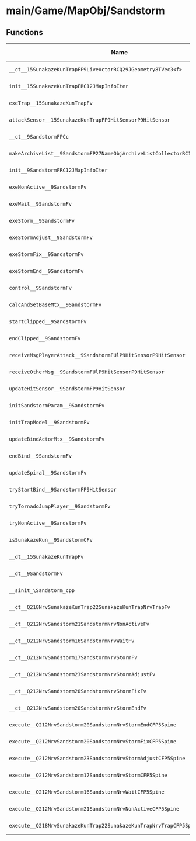 # main/Game/MapObj/Sandstorm

## Functions

| Name | Address | Match % |
|------|---------|---------|
| `__ct__15SunakazeKunTrapFP9LiveActorRCQ29JGeometry8TVec3<f>` | `0x8021F714` | :x: (0.0%) |
| `init__15SunakazeKunTrapFRC12JMapInfoIter` | `0x8021F798` | :x: (0.0%) |
| `exeTrap__15SunakazeKunTrapFv` | `0x8021F880` | :x: (0.0%) |
| `attackSensor__15SunakazeKunTrapFP9HitSensorP9HitSensor` | `0x8021F9C4` | :x: (0.0%) |
| `__ct__9SandstormFPCc` | `0x8021FA14` | :x: (0.0%) |
| `makeArchiveList__9SandstormFP27NameObjArchiveListCollectorRC12JMapInfoIter` | `0x8021FAC4` | :x: (0.0%) |
| `init__9SandstormFRC12JMapInfoIter` | `0x8021FB1C` | :x: (0.0%) |
| `exeNonActive__9SandstormFv` | `0x8021FDA0` | :x: (0.0%) |
| `exeWait__9SandstormFv` | `0x8021FE24` | :x: (0.0%) |
| `exeStorm__9SandstormFv` | `0x8021FE80` | :x: (0.0%) |
| `exeStormAdjust__9SandstormFv` | `0x8021FF2C` | :x: (0.0%) |
| `exeStormFix__9SandstormFv` | `0x8021FFAC` | :x: (0.0%) |
| `exeStormEnd__9SandstormFv` | `0x80220068` | :x: (0.0%) |
| `control__9SandstormFv` | `0x80220130` | :x: (0.0%) |
| `calcAndSetBaseMtx__9SandstormFv` | `0x802201E8` | :x: (0.0%) |
| `startClipped__9SandstormFv` | `0x80220244` | :x: (0.0%) |
| `endClipped__9SandstormFv` | `0x802202C0` | :x: (0.0%) |
| `receiveMsgPlayerAttack__9SandstormFUlP9HitSensorP9HitSensor` | `0x8022033C` | :x: (0.0%) |
| `receiveOtherMsg__9SandstormFUlP9HitSensorP9HitSensor` | `0x8022044C` | :x: (0.0%) |
| `updateHitSensor__9SandstormFP9HitSensor` | `0x8022057C` | :x: (0.0%) |
| `initSandstormParam__9SandstormFv` | `0x80220608` | :x: (0.0%) |
| `initTrapModel__9SandstormFv` | `0x8022074C` | :x: (0.0%) |
| `updateBindActorMtx__9SandstormFv` | `0x80220858` | :x: (0.0%) |
| `endBind__9SandstormFv` | `0x80220AC8` | :x: (0.0%) |
| `updateSpiral__9SandstormFv` | `0x80220B84` | :x: (0.0%) |
| `tryStartBind__9SandstormFP9HitSensor` | `0x80220D50` | :x: (0.0%) |
| `tryTornadoJumpPlayer__9SandstormFv` | `0x80220E98` | :x: (0.0%) |
| `tryNonActive__9SandstormFv` | `0x80220EF0` | :x: (0.0%) |
| `isSunakazeKun__9SandstormCFv` | `0x80220F40` | :x: (0.0%) |
| `__dt__15SunakazeKunTrapFv` | `0x80220F54` | :x: (0.0%) |
| `__dt__9SandstormFv` | `0x80220FAC` | :x: (0.0%) |
| `__sinit_\Sandstorm_cpp` | `0x80221008` | :x: (0.0%) |
| `__ct__Q218NrvSunakazeKunTrap22SunakazeKunTrapNrvTrapFv` | `0x8022105C` | :x: (0.0%) |
| `__ct__Q212NrvSandstorm21SandstormNrvNonActiveFv` | `0x8022106C` | :x: (0.0%) |
| `__ct__Q212NrvSandstorm16SandstormNrvWaitFv` | `0x8022107C` | :x: (0.0%) |
| `__ct__Q212NrvSandstorm17SandstormNrvStormFv` | `0x8022108C` | :x: (0.0%) |
| `__ct__Q212NrvSandstorm23SandstormNrvStormAdjustFv` | `0x8022109C` | :x: (0.0%) |
| `__ct__Q212NrvSandstorm20SandstormNrvStormFixFv` | `0x802210AC` | :x: (0.0%) |
| `__ct__Q212NrvSandstorm20SandstormNrvStormEndFv` | `0x802210BC` | :x: (0.0%) |
| `execute__Q212NrvSandstorm20SandstormNrvStormEndCFP5Spine` | `0x802210CC` | :x: (0.0%) |
| `execute__Q212NrvSandstorm20SandstormNrvStormFixCFP5Spine` | `0x802210D4` | :x: (0.0%) |
| `execute__Q212NrvSandstorm23SandstormNrvStormAdjustCFP5Spine` | `0x802210DC` | :x: (0.0%) |
| `execute__Q212NrvSandstorm17SandstormNrvStormCFP5Spine` | `0x802210E4` | :x: (0.0%) |
| `execute__Q212NrvSandstorm16SandstormNrvWaitCFP5Spine` | `0x802210EC` | :x: (0.0%) |
| `execute__Q212NrvSandstorm21SandstormNrvNonActiveCFP5Spine` | `0x802210F4` | :x: (0.0%) |
| `execute__Q218NrvSunakazeKunTrap22SunakazeKunTrapNrvTrapCFP5Spine` | `0x802210FC` | :x: (0.0%) |